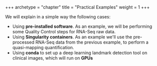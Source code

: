 
+++
archetype = "chapter"
title = "Practical Examples"
weight = 1
+++

We will explain in a simple way the following cases:


* Using **pre-installed software**. As an example, we will be performing some Quality Control steps for RNA-Seq raw data.
* Using **Singularity containers**. As an example we'll use the pre-processed RNA-Seq data from the previous example, to perform a quasi-mapping quantification.
* Using **conda** to set up a deep learning landmark detection tool on clinical images, which will run on **GPUs**